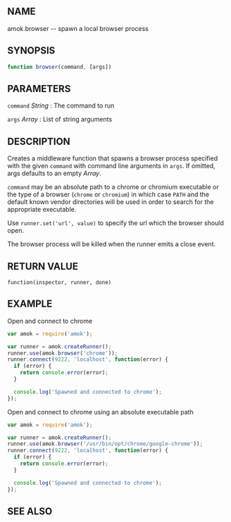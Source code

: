 ## NAME

amok.browser -- spawn a local browser process

## SYNOPSIS

```js
function browser(command, [args])
```

## PARAMETERS

`command` *String*
:   The command to run

`args` *Array*
:   List of string arguments

## DESCRIPTION

Creates a middleware function that spawns a browser process specified with the
given `command` with command line arguments in `args`. If omitted, args defaults
to an empty *Array*.

`command` may be an absolute path to a chrome or chromium executable or the type
of a browser (`chrome` or `chromium`) in which case `PATH` and the default known
vendor directories will be used in order to search for the appropriate
executable.

Use `runner.set('url', value)` to specify the url which the browser should open.

The browser process will be killed when the runner emits a close event.

## RETURN VALUE

`function(inspector, runner, done)`

## EXAMPLE

Open and connect to chrome

```js
var amok = require('amok');

var runner = amok.createRunner();
runner.use(amok.browser('chrome'));
runner.connect(9222, 'localhost', function(error) {
  if (error) {
    return console.error(error);
  }

  console.log('Spawned and connected to chrome');
});
```

Open and connect to chrome using an absolute executable path

```js
var amok = require('amok');

var runner = amok.createRunner();
runner.use(amok.browser('/usr/bin/opt/chrome/google-chrome'));
runner.connect(9222, 'localhost', function(error) {
  if (error) {
    return console.error(error);
  }

  console.log('Spawned and connected to chrome');
});
```

## SEE ALSO
